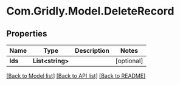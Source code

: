 # Com.Gridly.Model.DeleteRecord

## Properties

Name | Type | Description | Notes
------------ | ------------- | ------------- | -------------
**Ids** | **List&lt;string&gt;** |  | [optional] 

[[Back to Model list]](../README.md#documentation-for-models) [[Back to API list]](../README.md#documentation-for-api-endpoints) [[Back to README]](../README.md)

